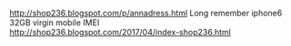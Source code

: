 

  
http://shop236.blogspot.com/p/annadress.html   Long remember
iphone6 32GB  virgin mobile  IMEI    
http://shop236.blogspot.com/2017/04/index-shop236.html     





